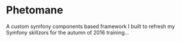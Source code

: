 Phetomane
==========

A custom symfony components based framework I built to refresh my Symfony skillzors for the autumn of 2016 training... 
